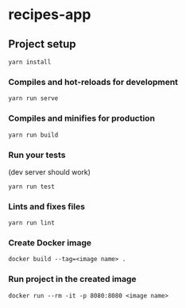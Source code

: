 # recipes-app

## Project setup
```
yarn install
```

### Compiles and hot-reloads for development
```
yarn run serve
```

### Compiles and minifies for production
```
yarn run build
```

### Run your tests
(dev server should work)
```
yarn run test
```

### Lints and fixes files
```
yarn run lint
```

### Create Docker image
```
docker build --tag=<image name> .
```

### Run project in the created image
```
docker run --rm -it -p 8080:8080 <image name>
```
